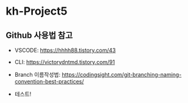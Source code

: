 ﻿# kh-Project5
## Github 사용법 참고
* VSCODE: <https://hhhh88.tistory.com/43>
* CLI: <https://victorydntmd.tistory.com/91>
* Branch 이름작성법: <https://codingsight.com/git-branching-naming-convention-best-practices/>


* 테스트!

